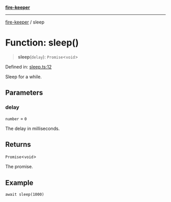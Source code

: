 [**fire-keeper**](../README.md)

***

[fire-keeper](../README.md) / sleep

# Function: sleep()

> **sleep**(`delay`): `Promise`\<`void`\>

Defined in: [sleep.ts:12](https://github.com/phonowell/fire-keeper/blob/main/src/sleep.ts#L12)

Sleep for a while.

## Parameters

### delay

`number` = `0`

The delay in milliseconds.

## Returns

`Promise`\<`void`\>

The promise.

## Example

```
await sleep(1000)
```
